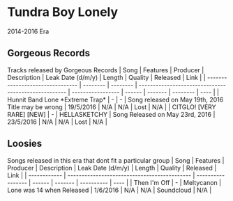 # Tundra Boy Lonely
2014-2016 Era
## Gorgeous Records
Tracks released by Gorgeous Records
| Song                             | Features | Producer | Description                                          | Leak Date (d/m/y) | Length | Quality | Released | Link |
| -------------------------------- | -------- | -------- | ---------------------------------------------------- | ----------------- | ------ | ------- | -------- | ---- |
| Hunnit Band Lone \*Extreme Trap* | - | - | Song released on May 19th, 2016 Title may be wrong   | 19/5/2016         | N/A    | N/A     | Lost     | N/A  |
| CITGLO! [VERY RARE] [NEW]        | - | HELLASKETCHY | Song Released on May 23rd, 2016 | 23/5/2016         | N/A    | N/A     | Lost     | N/A  | 
## Loosies
Songs released in this era that dont fit a particular group
| Song         | Features | Producer | Description                                  | Leak Date (d/m/y) | Length | Quality | Released   | Link |
| ------------ | -------------------------------------------- | ----------------- | ------ | ------- | ---------- | ---- |
| Then I'm Off | - | Meltycanon | Lone was 14 when Released | 1/6/2016          | N/A    | N/A     | Soundcloud | N/A  |
